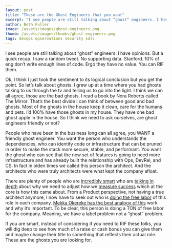 ```yaml
---
layout: post
title: "These are the Ghost Engineers that you want"
excerpt: "I see people are still talking about “ghost” engineers. I have opinions. But a quick recap. I saw a random tweet. No supporting data. Stanford. 10% of eng don’t write enough lines of code. Ergo they have no value. You can RIF them."
author: Beth Fuller
image: /assets/images/ghost-engineers.png
thumb: /assets/images/thumbs/ghost-engineers.png
tags: devops opservations security sdlc
---
```


I see people are still talking about “ghost” engineers. I have opinions. But a quick recap. I saw a random tweet. No supporting data. Stanford. 10% of eng don’t write enough lines of code. Ergo they have no value. You can RIF them.

Ok, I think I just took the sentiment to its logical conclusion but you get the point. So let’s talk about ghosts. I grew up at a time where you had ghosts talking to us through the tv and telling us to go into the light. I think we can all agree, those are the bad ghosts. I read a book by Nora Roberts called The Mirror. That’s the best divide I can think of between good and bad ghosts. Most of the ghosts in the house keep it clean, care for the humans and pets. I’d 100% have those ghosts in my house. They have one bad ghost apple in the house. So I think we need to ask ourselves, are ghost engineers friendly or not?

People who have been in the business long can all agree, you WANT a friendly ghost engineer. You want the person who understands the dependencies, who can identify code or infrastructure that can be pruned in order to make the stack more secure, stable, and performant. You want the ghost who can see that the new set of features is going to need more infrastructure and has already built the relationship with Ops, DevRel, and CS. In fact in olden times we called this person the architect. And the architects who were truly architects were what kept the company afloat.

There are plenty of people who are [incredibly smart](https://www.linkedin.com/posts/drcathicks_the-docs-are-in-clinical-psychology-scientific-activity-7270499541743788032-rALQ) who are [talking in depth](https://www.youtube.com/watch?v=GyaZGEmwTmk) about why we need to adjust how we [measure success](https://nishtahir.com/on-ghost-engineers-and-proof-or-a-lack-thereof/) which at the core is how this came about. From a Product perspective, not having a true architect anymore, I now have to seek out who is [doing the free labor](https://overlookinfratech.com/2024/12/05/contributions-of-ghost-engineers/) of this role in each company. [Mekka Okereke has the best analogy of this](https://hachyderm.io/@mekkaokereke/113547029714350019) work and why it’s important. To be clear, this person is doing a TON of free labor for the company. Meaning, we have a label problem not a “ghost” problem.

If you are smart, instead of considering if you need to RIF these folks, you will dig deep to see how much of a raise or cash bonus you can give them and maybe change their title to something that reflects their actual role. These are the ghosts you are looking for.
